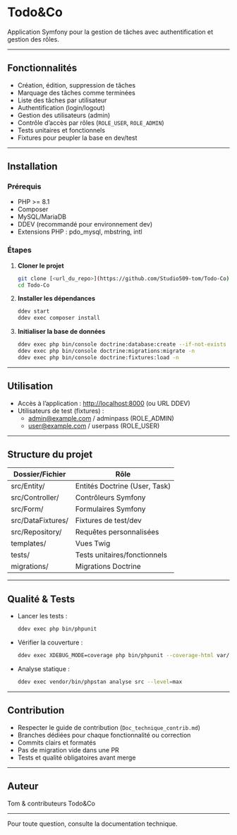 # Todo&Co

Application Symfony pour la gestion de tâches avec authentification et gestion des rôles.

---

## Fonctionnalités

- Création, édition, suppression de tâches
- Marquage des tâches comme terminées
- Liste des tâches par utilisateur
- Authentification (login/logout)
- Gestion des utilisateurs (admin)
- Contrôle d’accès par rôles (`ROLE_USER`, `ROLE_ADMIN`)
- Tests unitaires et fonctionnels
- Fixtures pour peupler la base en dev/test

---

## Installation

### Prérequis

- PHP >= 8.1
- Composer
- MySQL/MariaDB
- DDEV (recommandé pour environnement dev)
- Extensions PHP : pdo_mysql, mbstring, intl

### Étapes

1. **Cloner le projet**
   ```bash
   git clone [<url_du_repo>](https://github.com/Studio509-tom/Todo-Co)
   cd Todo-Co
   ```

2. **Installer les dépendances**
   ```bash
   ddev start
   ddev exec composer install
   ```

3. **Initialiser la base de données**
   ```bash
   ddev exec php bin/console doctrine:database:create --if-not-exists
   ddev exec php bin/console doctrine:migrations:migrate -n
   ddev exec php bin/console doctrine:fixtures:load -n
   ```

---

## Utilisation

- Accès à l’application : [http://localhost:8000](http://localhost:8000) (ou URL DDEV)
- Utilisateurs de test (fixtures) :
  - admin@example.com / adminpass (ROLE_ADMIN)
  - user@example.com / userpass (ROLE_USER)

---

## Structure du projet

| Dossier/Fichier                | Rôle                                      |
| ------------------------------ | ----------------------------------------- |
| src/Entity/                    | Entités Doctrine (User, Task)             |
| src/Controller/                | Contrôleurs Symfony                       |
| src/Form/                      | Formulaires Symfony                       |
| src/DataFixtures/              | Fixtures de test/dev                      |
| src/Repository/                | Requêtes personnalisées                   |
| templates/                     | Vues Twig                                 |
| tests/                         | Tests unitaires/fonctionnels              |
| migrations/                    | Migrations Doctrine                       |

---

## Qualité & Tests

- Lancer les tests :
  ```bash
  ddev exec php bin/phpunit
  ```
- Vérifier la couverture :
  ```bash
  ddev exec XDEBUG_MODE=coverage php bin/phpunit --coverage-html var/coverage
  ```
- Analyse statique :
  ```bash
  ddev exec vendor/bin/phpstan analyse src --level=max
  ```

---

## Contribution

- Respecter le guide de contribution (`Doc_technique_contrib.md`)
- Branches dédiées pour chaque fonctionnalité ou correction
- Commits clairs et formatés
- Pas de migration vide dans une PR
- Tests et qualité obligatoires avant merge

---

## Auteur

Tom & contributeurs Todo&Co

---

Pour toute question, consulte la documentation technique.
